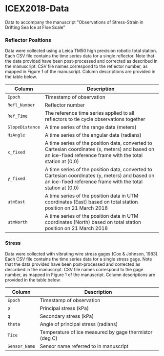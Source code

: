 # ICEX2018-Data
Data to accompany the manuscript "Observations of Stress-Strain in Drifting Sea Ice at Floe Scale"

### Reflector Positions
Data were collected using a Leica TM50 high precision robotic total station. Each CSV file contains the time series data for a single reflector. Note that the data provided have been post-processed and corrected as described in the manuscript. CSV file names correspond to the reflector number, as mapped in Figure 1 of the manuscript. Column descriptions are provided in the table below.

| Column | Description |
|--------|-------------|
| `Epoch` | Timestamp of observation |
| `Refl_Number` | Reflector number |
| `Ref_Time` | The reference time series applied to all reflectors to tie cycle observations together |
| `SlopeDistance` | A time series of the range data (meters) |
| `HzAngle` | A time series of the angular data (radians) |
| `x_fixed` | A time series of the position data, converted to Cartesian coordinates (x, meters) and based on an ice-fixed reference frame with the total station at (0,0) |
| `y_fixed` | A time series of the position data, converted to Cartesian coordinates (y, meters) and based on an ice-fixed reference frame with the total station at (0,0) |
| `utmEast` | A time series of the position data in UTM coordinates (East) based on total station position on 21 March 2018 |
| `utmNorth` | A time series of the position data in UTM coordinates (North) based on total station position on 21 March 2018 |

### Stress
Data were collected with vibrating wire stress gages (Cox & Johnson, 1983). Each CSV file contains the time series data for a single stress gage. Note that the data provided have been post-processed and corrected as described in the manuscript. CSV file names correspond to the gage number, as mapped in Figure 1 of the manuscript. Column descriptions are provided in the table below.

| Column | Description |
|--------|-------------|
| `Epoch` | Timestamp of observation |
| `p` | Principal stress (kPa) |
| `q` | Secondary stress (kPa) |
| `theta` | Angle of principal stress (radians) |
| `Tice` | Temperature of ice measured by gage thermistor (deg C) |
| `Sensor_Name` | Sensor name referred to in manuscript |
